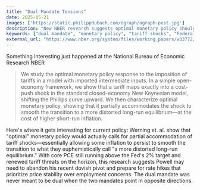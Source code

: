 ```yaml
---
title: "Dual Mandate Tensions"
date: 2025-05-21
images: ['https://static.philippdubach.com/ograph/ograph-post.jpg']
description: "New NBER research suggests optimal monetary policy should partially accommodate tariff-induced inflation shocks, potentially forcing the Fed to abandon dovish policies and prioritize price stability over employment when dual mandates conflict."
keywords: ["dual mandate", "monetary policy", "tariff shocks", "Federal Reserve", "inflation targeting", "NBER research", "Phillips curve", "cost-push shock", "price stability", "core PCE", "rate hikes", "New Keynesian model", "policy accommodation", "Fed pivot", "tariff policy"]
external_url: "https://www.nber.org/system/files/working_papers/w33772/w33772.pdf"
---
```


Something interesting just happened at the National Bureau of Economic Research NBER
> We study the optimal monetary policy response to the imposition of tariffs in a model
with imported intermediate inputs. In a simple open-economy framework, we show
that a tariff maps exactly into a cost-push shock in the standard closed-economy New
Keynesian model, shifting the Phillips curve upward. We then characterize optimal
monetary policy, showing that it partially accommodates the shock to smooth the
transition to a more distorted long-run equilibrium—at the cost of higher short-run
inflation.

Here's where it gets interesting for current policy: Werning et. al. 
show that "optimal" monetary policy would actually calls for partial accommodation 
of tariff shocks—essentially allowing some inflation to persist to smooth the transition 
to what they euphemistically call "a more distorted long-run equilibrium." 
With core PCE still running above the Fed's 2% target and renewed tariff threats on the horizon, 
this research suggests Powell may need to abandon his recent dovish pivot and prepare 
for rate hikes that prioritize price stability over employment concerns. 
The dual mandate was never meant to be dual when the two mandates point in opposite directions.
